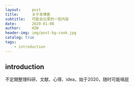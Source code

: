 ```yaml
---
layout:     post
title:      关于本博客
subtitle:   可能会记录的一些内容
date:       2020-01-08
author:     HZW
header-img: img/post-bg-cook.jpg
catalog: true
tags:
    - introduction
---
```


## introduction

不定期整理科研、文献、心得、idea，始于2020，随时可能嗝屁


 

